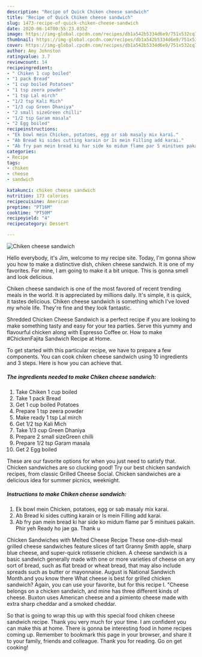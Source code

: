 ```yaml
---
description: "Recipe of Quick Chiken cheese sandwich"
title: "Recipe of Quick Chiken cheese sandwich"
slug: 1473-recipe-of-quick-chiken-cheese-sandwich
date: 2020-06-14T00:55:23.035Z
image: https://img-global.cpcdn.com/recipes/db1a542b5334d6e9/751x532cq70/chiken-cheese-sandwich-recipe-main-photo.jpg
thumbnail: https://img-global.cpcdn.com/recipes/db1a542b5334d6e9/751x532cq70/chiken-cheese-sandwich-recipe-main-photo.jpg
cover: https://img-global.cpcdn.com/recipes/db1a542b5334d6e9/751x532cq70/chiken-cheese-sandwich-recipe-main-photo.jpg
author: Amy Johnston
ratingvalue: 3.7
reviewcount: 14
recipeingredient:
- " Chiken 1 cup boiled"
- "1 pack Bread"
- "1 cup boiled Potatoes"
- "1 tsp zeera powder"
- "1 tsp Lal mirch"
- "1/2 tsp Kali Mich"
- "1/3 cup Green Dhaniya"
- "2 small sizeGreen chilli"
- "1/2 tsp Garam masala"
- "2 Egg boiled"
recipeinstructions:
- "Ek bowl mein Chicken, potatoes, egg or sab masaly mix karai."
- "Ab Bread ki sides cutting karain or Is mein Filling add karai."
- "Ab fry pan mein bread ki har side ko midum flame par 5 minitues pakain. Phir yeh Ready ho jae ga. Thank u"
categories:
- Recipe
tags:
- chiken
- cheese
- sandwich

katakunci: chiken cheese sandwich 
nutrition: 173 calories
recipecuisine: American
preptime: "PT16M"
cooktime: "PT50M"
recipeyield: "4"
recipecategory: Dessert

---
```



![Chiken cheese sandwich](https://img-global.cpcdn.com/recipes/db1a542b5334d6e9/751x532cq70/chiken-cheese-sandwich-recipe-main-photo.jpg)

Hello everybody, it's Jim, welcome to my recipe site. Today, I'm gonna show you how to make a distinctive dish, chiken cheese sandwich. It is one of my favorites. For mine, I am going to make it a bit unique. This is gonna smell and look delicious.

Chiken cheese sandwich is one of the most favored of recent trending meals in the world. It is appreciated by millions daily. It's simple, it is quick, it tastes delicious. Chiken cheese sandwich is something which I've loved my whole life. They're fine and they look fantastic.

Shredded Chicken Cheese Sandwich is a perfect recipe if you are looking to make something tasty and easy for your tea parties. Serve this yummy and flavourful chicken along with Espresso Coffee or. How to make #ChickenFajita Sandwich Recipe at Home.


To get started with this particular recipe, we have to prepare a few components. You can cook chiken cheese sandwich using 10 ingredients and 3 steps. Here is how you can achieve that.

<!--inarticleads1-->

##### The ingredients needed to make Chiken cheese sandwich:

1. Take  Chiken 1 cup boiled
1. Take 1 pack Bread
1. Get 1 cup boiled Potatoes
1. Prepare 1 tsp zeera powder
1. Make ready 1 tsp Lal mirch
1. Get 1/2 tsp Kali Mich
1. Take 1/3 cup Green Dhaniya
1. Prepare 2 small sizeGreen chilli
1. Prepare 1/2 tsp Garam masala
1. Get 2 Egg boiled


These are our favorite options for when you just need to satisfy that. Chicken sandwiches are so clucking good! Try our best chicken sandwich recipes, from classic Grilled Cheese Social. Chicken sandwiches are a delicious idea for summer picnics, weeknight. 

<!--inarticleads2-->

##### Instructions to make Chiken cheese sandwich:

1. Ek bowl mein Chicken, potatoes, egg or sab masaly mix karai.
1. Ab Bread ki sides cutting karain or Is mein Filling add karai.
1. Ab fry pan mein bread ki har side ko midum flame par 5 minitues pakain. Phir yeh Ready ho jae ga. Thank u


Chicken Sandwiches with Melted Cheese Recipe These one-dish-meal grilled cheese sandwiches feature slices of tart Granny Smith apple, sharp blue cheese, and super-quick rotisserie chicken. A cheese sandwich is a basic sandwich generally made with one or more varieties of cheese on any sort of bread, such as flat bread or wheat bread, that may also include spreads such as butter or mayonnaise. August is National Sandwich Month.and you know there What cheese is best for grilled chicken sandwich? Again, you can use your favorite, but for this recipe I. &#34;Cheese belongs on a chicken sandwich, and mine has three different kinds of cheese. Buxton uses American cheese and a pimiento cheese made with extra sharp cheddar and a smoked cheddar. 

So that is going to wrap this up with this special food chiken cheese sandwich recipe. Thank you very much for your time. I am confident you can make this at home. There is gonna be interesting food in home recipes coming up. Remember to bookmark this page in your browser, and share it to your family, friends and colleague. Thank you for reading. Go on get cooking!
